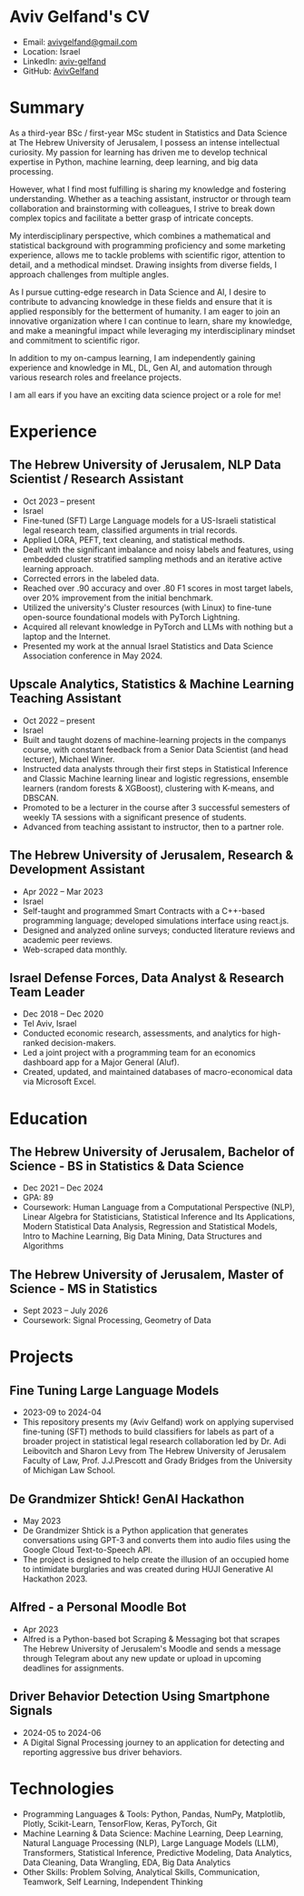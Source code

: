 
<!-- Remove above in src/markdown/Header.j2.md not in README.md -->
# Aviv Gelfand's CV

- Email: [avivgelfand@gmail.com](mailto:avivgelfand@gmail.com)
- Location: Israel
- LinkedIn: [aviv-gelfand](https://linkedin.com/in/aviv-gelfand)
- GitHub: [AvivGelfand](https://github.com/AvivGelfand)


# Summary

As a third-year BSc / first-year MSc student in Statistics and Data Science at The Hebrew University of Jerusalem, I possess an intense intellectual curiosity. My passion for learning has driven me to develop technical expertise in Python, machine learning, deep learning, and big data processing.

However, what I find most fulfilling is sharing my knowledge and fostering understanding. Whether as a teaching assistant, instructor or through team collaboration and brainstorming with colleagues, I strive to break down complex topics and facilitate a better grasp of intricate concepts.

My interdisciplinary perspective, which combines a mathematical and statistical background with programming proficiency and some marketing experience, allows me to tackle problems with scientific rigor, attention to detail, and a methodical mindset. Drawing insights from diverse fields, I approach challenges from multiple angles.

As I pursue cutting-edge research in Data Science and AI, I desire to contribute to advancing knowledge in these fields and ensure that it is applied responsibly for the betterment of humanity. I am eager to join an innovative organization where I can continue to learn, share my knowledge, and make a meaningful impact while leveraging my interdisciplinary mindset and commitment to scientific rigor.

In addition to my on-campus learning, I am independently gaining experience and knowledge in ML, DL, Gen AI, and automation through various research roles and freelance projects.

I am all ears if you have an exciting data science project or a role for me!

# Experience

## The Hebrew University of Jerusalem, NLP Data Scientist / Research Assistant

- Oct 2023 – present
- Israel
- Fine-tuned (SFT) Large Language models for a US-Israeli statistical legal research team, classified arguments in trial records.
- Applied LORA, PEFT, text cleaning, and statistical methods.
- Dealt with the significant imbalance and noisy labels and features, using embedded cluster stratified sampling methods and an iterative active learning approach.
- Corrected errors in the labeled data.
- Reached over .90 accuracy and over .80 F1 scores in most target labels, over 20% improvement from the initial benchmark.
- Utilized the university's Cluster resources (with Linux) to fine-tune open-source foundational models with PyTorch Lightning.
- Acquired all relevant knowledge in PyTorch and LLMs with nothing but a laptop and the Internet.
- Presented my work at the annual Israel Statistics and Data Science Association conference in May 2024.

## Upscale Analytics, Statistics & Machine Learning Teaching Assistant

- Oct 2022 – present
- Israel
- Built and taught dozens of machine-learning projects in the companys course, with constant feedback from a Senior Data Scientist (and head lecturer), Michael Winer.
- Instructed data analysts through their first steps in Statistical Inference and Classic Machine learning linear and logistic regressions, ensemble learners (random forests & XGBoost), clustering with K-means, and DBSCAN.
- Promoted to be a lecturer in the course after 3 successful semesters of weekly TA sessions with a significant presence of students.
- Advanced from teaching assistant to instructor, then to a partner role.

## The Hebrew University of Jerusalem, Research & Development Assistant

- Apr 2022 – Mar 2023
- Israel
- Self-taught and programmed Smart Contracts with a C++-based programming language; developed simulations interface using react.js.
- Designed and analyzed online surveys; conducted literature reviews and academic peer reviews.
- Web-scraped data monthly.

## Israel Defense Forces, Data Analyst & Research Team Leader

- Dec 2018 – Dec 2020
- Tel Aviv, Israel
- Conducted economic research, assessments, and analytics for high-ranked decision-makers.
- Led a joint project with a programming team for an economics dashboard app for a Major General (Aluf).
- Created, updated, and maintained databases of macro-economical data via Microsoft Excel.

# Education

## The Hebrew University of Jerusalem, Bachelor of Science - BS in Statistics & Data Science

- Dec 2021 – Dec 2024
- GPA: 89
- Coursework: Human Language from a Computational Perspective (NLP), Linear Algebra for Statisticians, Statistical Inference and Its Applications, Modern Statistical Data Analysis, Regression and Statistical Models, Intro to Machine Learning, Big Data Mining, Data Structures and Algorithms

## The Hebrew University of Jerusalem, Master of Science - MS in Statistics

- Sept 2023 – July 2026
- Coursework: Signal Processing, Geometry of Data

# Projects

## Fine Tuning Large Language Models

- 2023-09 to 2024-04
- This repository presents my (Aviv Gelfand) work on applying supervised fine-tuning (SFT) methods to build classifiers for labels as part of a broader project in statistical legal research collaboration led by Dr. Adi Leibovitch and Sharon Levy from The Hebrew University of Jerusalem Faculty of Law, Prof. J.J.Prescott and Grady Bridges from the University of Michigan Law School.

## De Grandmizer Shtick! GenAI Hackathon

- May 2023
- De Grandmizer Shtick is a Python application that generates conversations using GPT-3 and converts them into audio files using the Google Cloud Text-to-Speech API.
- The project is designed to help create the illusion of an occupied home to intimidate burglaries and was created during HUJI Generative AI Hackathon 2023.

## Alfred - a Personal Moodle Bot

- Apr 2023
- Alfred is a Python-based bot Scraping & Messaging bot that scrapes The Hebrew University of Jerusalem's Moodle and sends a message through Telegram about any new update or upload in upcoming deadlines for assignments.

## Driver Behavior Detection Using Smartphone Signals

- 2024-05 to 2024-06
- A Digital Signal Processing journey to an application for detecting and reporting aggressive bus driver behaviors.

# Technologies

- Programming Languages & Tools: Python, Pandas, NumPy, Matplotlib, Plotly, Scikit-Learn, TensorFlow, Keras, PyTorch, Git
- Machine Learning & Data Science: Machine Learning, Deep Learning, Natural Language Processing (NLP), Large Language Models (LLM), Transformers, Statistical Inference, Predictive Modeling, Data Analytics, Data Cleaning, Data Wrangling, EDA, Big Data Analytics
- Other Skills: Problem Solving, Analytical Skills, Communication, Teamwork, Self Learning, Independent Thinking
